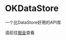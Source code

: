 # OKDataStore
一个比DataStore好用的API库


请前往[掘金](https://juejin.cn/post/6908305394243682312#heading-16)查看